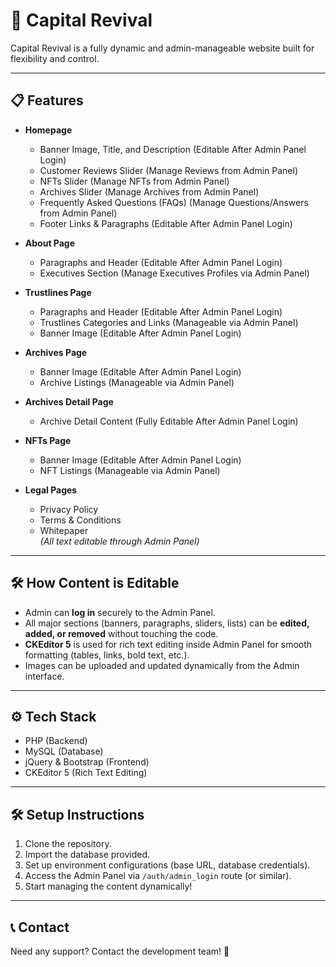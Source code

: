 # 🚀 Capital Revival

Capital Revival is a fully dynamic and admin-manageable website built for flexibility and control.

---

## 📋 Features

- **Homepage**
  - Banner Image, Title, and Description (Editable After Admin Panel Login)
  - Customer Reviews Slider (Manage Reviews from Admin Panel)
  - NFTs Slider (Manage NFTs from Admin Panel)
  - Archives Slider (Manage Archives from Admin Panel)
  - Frequently Asked Questions (FAQs) (Manage Questions/Answers from Admin Panel)
  - Footer Links & Paragraphs (Editable After Admin Panel Login)

- **About Page**
  - Paragraphs and Header (Editable After Admin Panel Login)
  - Executives Section (Manage Executives Profiles via Admin Panel)

- **Trustlines Page**
  - Paragraphs and Header (Editable After Admin Panel Login)
  - Trustlines Categories and Links (Manageable via Admin Panel)
  - Banner Image (Editable After Admin Panel Login)

- **Archives Page**
  - Banner Image (Editable After Admin Panel Login)
  - Archive Listings (Manageable via Admin Panel)

- **Archives Detail Page**
  - Archive Detail Content (Fully Editable After Admin Panel Login)

- **NFTs Page**
  - Banner Image (Editable After Admin Panel Login)
  - NFT Listings (Manageable via Admin Panel)

- **Legal Pages**
  - Privacy Policy
  - Terms & Conditions
  - Whitepaper  
  *(All text editable through Admin Panel)*

---

## 🛠️ How Content is Editable

- Admin can **log in** securely to the Admin Panel.
- All major sections (banners, paragraphs, sliders, lists) can be **edited, added, or removed** without touching the code.
- **CKEditor 5** is used for rich text editing inside Admin Panel for smooth formatting (tables, links, bold text, etc.).
- Images can be uploaded and updated dynamically from the Admin interface.

---

## ⚙️ Tech Stack

- PHP (Backend)
- MySQL (Database)
- jQuery & Bootstrap (Frontend)
- CKEditor 5 (Rich Text Editing)

---

## 🛠️ Setup Instructions

1. Clone the repository.
2. Import the database provided.
3. Set up environment configurations (base URL, database credentials).
4. Access the Admin Panel via `/auth/admin_login` route (or similar).
5. Start managing the content dynamically!

---

## 📞 Contact

Need any support? Contact the development team! 🚀

